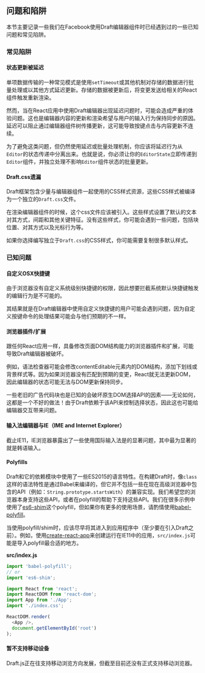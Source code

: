 ## 问题和陷阱

本节主要记录一些我们在Facebook使用Draft编辑器组件时已经遇到过的一些已知问题和常见陷阱。

### 常见陷阱

#### 状态更新被延迟

单项数据传输的一种常见模式是使用`setTimeout`或其他机制对存储的数据进行批量处理或以其他方式延迟更新。存储的数据被更新后，将变更发送给相关的React组件触发重新渲染。

然而，当在React应用中使用Draft编辑器出现延迟问题时，可能会造成严重的体验问题。这也是编辑器内容的更新和渲染希望与用户的输入行为保持同步的原因。延迟可以阻止通过编辑器组件树传播更新，这可能导致按键点击与内容更新不连续。

为了避免这类问题，但仍然使用延迟或批量处理机制，你应该将延迟行为从`Editor`的状态传递中分离出来。也就是说，你必须让你的`EditorState`立即传递到`Editor`组件，并独立处理不影响`Editor`组件状态的批量更新。

#### Draft.css遗漏

Draft框架包含少量与编辑器组件一起使用的CSS样式资源，这些CSS样式被编译为一个独立的`Draft.css`文件。

在渲染编辑器组件的时候，这个css文件应该被引入。这些样式设置了默认的文本对其方式，间距和其他关键特征。没有这些样式，你可能会遇到一些问题，包括块位置、对其方式以及光标行为等。

如果你选择编写独立于`Draft.css`的CSS样式，你可能需要复制很多默认样式。

### 已知问题

#### 自定义OSX快捷键

由于浏览器没有自定义系统级别快捷键的权限，因此想要拦截系统默认快捷键触发的编辑行为是不可能的。

其结果就是在Draft编辑器中使用自定义快捷键的用户可能会遇到问题，因为自定义按键命令的处理结果可能会与他们预期的不一样。

#### 浏览器插件/扩展

跟任何React应用一样，具备修改页面DOM结构能力的浏览器插件和扩展，可能导致Draft编辑器被破坏。

例如，语法检查器可能会修改contentEditable元素内的DOM结构，添加下划线或背景样式等。因为如果浏览器没有匹配到预期的变更，React就无法更新DOM，因此编辑器的状态可能无法与DOM更新保持同步。

一些老旧的广告代码块也是已知的会破坏原生DOM选择API的因素——无论如何，这都是一个不好的做法！由于Draft依赖于该API来控制选择状态，因此这也可能给编辑器交互带来问题。

#### 输入法编辑器与IE（IME and Internet Explorer）

截止IE11，IE浏览器暴露出了一些使用国际输入法是的显著问题，其中最为显著的就是韩语输入。

#### Polyfills

Draft和它的依赖模块中使用了一些ES2015的语言特性。在构建Draft时，像`class`这样的语法特性是通过Babel来编译的，但它并不包括一些在现在高级浏览器中包含的API（例如：`String.prototype.startsWith`）的兼容实现。我们希望您的浏览器本身支持这些API，或者在polyfill的帮助下支持这些API。我们在很多示例中使用了[es6-shim](https://github.com/es-shims/es6-shim)这个polyfill，但如果你有更多的使用场景，请酌情使用[babel-polyfill](https://babeljs.io/docs/usage/polyfill/)。

当使用polyfill/shim时，应该尽早将其进入到应用程序中（至少要在引入Draft之前）。例如，使用[create-react-app](https://github.com/facebookincubator/create-react-app)来创建运行在IE11中的应用，`src/index.js`可能是导入polyfill最合适的地方。

**src/index.js**

```js
import 'babel-polyfill';
// or
import 'es6-shim';

import React from 'react';
import ReactDOM from 'react-dom';
import App from './App';
import './index.css';

ReactDOM.render(
  <App />,
  document.getElementById('root')
);
```

#### 暂不支持移动设备

Draft.js正在往支持移动浏览方向发展，但截至目前还没有正式支持移动浏览器。

